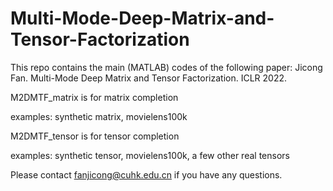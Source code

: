 # Multi-Mode-Deep-Matrix-and-Tensor-Factorization

This repo contains the main (MATLAB) codes of the following paper:
Jicong Fan. Multi-Mode Deep Matrix and Tensor Factorization. ICLR 2022.

M2DMTF_matrix is for matrix completion

examples: synthetic matrix, movielens100k

M2DMTF_tensor is for tensor completion

examples: synthetic tensor, movielens100k, a few other real tensors

Please contact fanjicong@cuhk.edu.cn if you have any questions.
